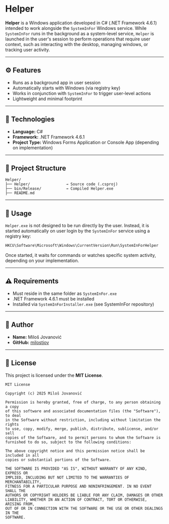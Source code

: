 # Helper

**Helper** is a Windows application developed in C# (.NET Framework 4.6.1) intended to work alongside the `SystemInFor` Windows service. While `SystemInFor` runs in the background as a system-level service, `Helper` is launched in the user's session to perform operations that require user context, such as interacting with the desktop, managing windows, or tracking user activity.

---

## ⚙️ Features

- Runs as a background app in user session
- Automatically starts with Windows (via registry key)
- Works in conjunction with `SystemInFor` to trigger user-level actions
- Lightweight and minimal footprint

---

## 🧱 Technologies

- **Language:** C#
- **Framework:** .NET Framework 4.6.1
- **Project Type:** Windows Forms Application or Console App (depending on implementation)

---

## 📁 Project Structure

```
Helper/
├── Helper/                → Source code (.csproj)
├── bin/Release/           → Compiled Helper.exe
├── README.md
```

---

## 🚀 Usage

`Helper.exe` is not designed to be run directly by the user.
Instead, it is started automatically on user login by the `SystemInFor` service using a registry key:

```bash
HKCU\Software\Microsoft\Windows\CurrentVersion\Run\SystemInForHelper
```

Once started, it waits for commands or watches specific system activity, depending on your implementation.

---

## ⚠️ Requirements

- Must reside in the same folder as `SystemInFor.exe`
- .NET Framework 4.6.1 must be installed
- Installed via `SystemInForInstaller.exe` (see SystemInFor repository)

---

## 👤 Author

- **Name:** Miloš Jovanović  
- **GitHub:** [milostjov](https://github.com/milostjov)

---

## 📄 License

This project is licensed under the **MIT License**.

```text
MIT License

Copyright (c) 2025 Miloš Jovanović

Permission is hereby granted, free of charge, to any person obtaining a copy
of this software and associated documentation files (the "Software"), to deal
in the Software without restriction, including without limitation the rights
to use, copy, modify, merge, publish, distribute, sublicense, and/or sell
copies of the Software, and to permit persons to whom the Software is
furnished to do so, subject to the following conditions:

The above copyright notice and this permission notice shall be included in all
copies or substantial portions of the Software.

THE SOFTWARE IS PROVIDED "AS IS", WITHOUT WARRANTY OF ANY KIND, EXPRESS OR
IMPLIED, INCLUDING BUT NOT LIMITED TO THE WARRANTIES OF MERCHANTABILITY,
FITNESS FOR A PARTICULAR PURPOSE AND NONINFRINGEMENT. IN NO EVENT SHALL THE
AUTHORS OR COPYRIGHT HOLDERS BE LIABLE FOR ANY CLAIM, DAMAGES OR OTHER
LIABILITY, WHETHER IN AN ACTION OF CONTRACT, TORT OR OTHERWISE, ARISING FROM,
OUT OF OR IN CONNECTION WITH THE SOFTWARE OR THE USE OR OTHER DEALINGS IN THE
SOFTWARE.
```

